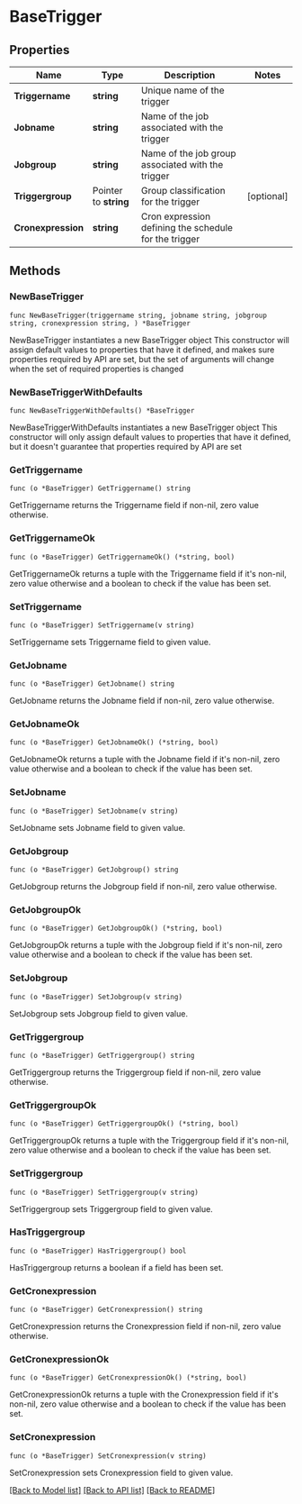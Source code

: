 # BaseTrigger

## Properties

Name | Type | Description | Notes
------------ | ------------- | ------------- | -------------
**Triggername** | **string** | Unique name of the trigger | 
**Jobname** | **string** | Name of the job associated with the trigger | 
**Jobgroup** | **string** | Name of the job group associated with the trigger | 
**Triggergroup** | Pointer to **string** | Group classification for the trigger | [optional] 
**Cronexpression** | **string** | Cron expression defining the schedule for the trigger | 

## Methods

### NewBaseTrigger

`func NewBaseTrigger(triggername string, jobname string, jobgroup string, cronexpression string, ) *BaseTrigger`

NewBaseTrigger instantiates a new BaseTrigger object
This constructor will assign default values to properties that have it defined,
and makes sure properties required by API are set, but the set of arguments
will change when the set of required properties is changed

### NewBaseTriggerWithDefaults

`func NewBaseTriggerWithDefaults() *BaseTrigger`

NewBaseTriggerWithDefaults instantiates a new BaseTrigger object
This constructor will only assign default values to properties that have it defined,
but it doesn't guarantee that properties required by API are set

### GetTriggername

`func (o *BaseTrigger) GetTriggername() string`

GetTriggername returns the Triggername field if non-nil, zero value otherwise.

### GetTriggernameOk

`func (o *BaseTrigger) GetTriggernameOk() (*string, bool)`

GetTriggernameOk returns a tuple with the Triggername field if it's non-nil, zero value otherwise
and a boolean to check if the value has been set.

### SetTriggername

`func (o *BaseTrigger) SetTriggername(v string)`

SetTriggername sets Triggername field to given value.


### GetJobname

`func (o *BaseTrigger) GetJobname() string`

GetJobname returns the Jobname field if non-nil, zero value otherwise.

### GetJobnameOk

`func (o *BaseTrigger) GetJobnameOk() (*string, bool)`

GetJobnameOk returns a tuple with the Jobname field if it's non-nil, zero value otherwise
and a boolean to check if the value has been set.

### SetJobname

`func (o *BaseTrigger) SetJobname(v string)`

SetJobname sets Jobname field to given value.


### GetJobgroup

`func (o *BaseTrigger) GetJobgroup() string`

GetJobgroup returns the Jobgroup field if non-nil, zero value otherwise.

### GetJobgroupOk

`func (o *BaseTrigger) GetJobgroupOk() (*string, bool)`

GetJobgroupOk returns a tuple with the Jobgroup field if it's non-nil, zero value otherwise
and a boolean to check if the value has been set.

### SetJobgroup

`func (o *BaseTrigger) SetJobgroup(v string)`

SetJobgroup sets Jobgroup field to given value.


### GetTriggergroup

`func (o *BaseTrigger) GetTriggergroup() string`

GetTriggergroup returns the Triggergroup field if non-nil, zero value otherwise.

### GetTriggergroupOk

`func (o *BaseTrigger) GetTriggergroupOk() (*string, bool)`

GetTriggergroupOk returns a tuple with the Triggergroup field if it's non-nil, zero value otherwise
and a boolean to check if the value has been set.

### SetTriggergroup

`func (o *BaseTrigger) SetTriggergroup(v string)`

SetTriggergroup sets Triggergroup field to given value.

### HasTriggergroup

`func (o *BaseTrigger) HasTriggergroup() bool`

HasTriggergroup returns a boolean if a field has been set.

### GetCronexpression

`func (o *BaseTrigger) GetCronexpression() string`

GetCronexpression returns the Cronexpression field if non-nil, zero value otherwise.

### GetCronexpressionOk

`func (o *BaseTrigger) GetCronexpressionOk() (*string, bool)`

GetCronexpressionOk returns a tuple with the Cronexpression field if it's non-nil, zero value otherwise
and a boolean to check if the value has been set.

### SetCronexpression

`func (o *BaseTrigger) SetCronexpression(v string)`

SetCronexpression sets Cronexpression field to given value.



[[Back to Model list]](../README.md#documentation-for-models) [[Back to API list]](../README.md#documentation-for-api-endpoints) [[Back to README]](../README.md)


